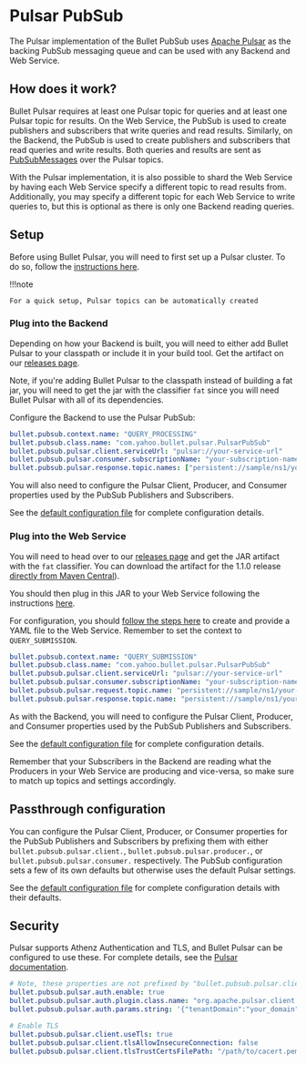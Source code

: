 # Pulsar PubSub

The Pulsar implementation of the Bullet PubSub uses [Apache Pulsar](https://pulsar.apache.org) as the backing PubSub messaging queue and can be used with any Backend and Web Service.

## How does it work?

Bullet Pulsar requires at least one Pulsar topic for queries and at least one Pulsar topic for results. On the Web Service, the PubSub is used to create publishers and subscribers that write queries and read results. Similarly, on the Backend, the PubSub is used to create publishers and subscribers that read queries and write results. Both queries and results are sent as [PubSubMessages](architecture.md#messages) over the Pulsar topics.

With the Pulsar implementation, it is also possible to shard the Web Service by having each Web Service specify a different topic to read results from. Additionally, you may specify a different topic for each Web Service to write queries to, but this is optional as there is only one Backend reading queries.

## Setup

Before using Bullet Pulsar, you will need to first set up a Pulsar cluster. To do so, follow the [instructions here](https://pulsar.apache.org/docs/en/standalone/).

!!!note

    For a quick setup, Pulsar topics can be automatically created

### Plug into the Backend

Depending on how your Backend is built, you will need to either add Bullet Pulsar to your classpath or include it in your build tool. Get the artifact on our [releases page](../releases.md#bullet-pulsar).

Note, if you're adding Bullet Pulsar to the classpath instead of building a fat jar, you will need to get the jar with the classifier ```fat``` since you will need Bullet Pulsar with all of its dependencies.

Configure the Backend to use the Pulsar PubSub:

```yaml
bullet.pubsub.context.name: "QUERY_PROCESSING"
bullet.pubsub.class.name: "com.yahoo.bullet.pulsar.PulsarPubSub"
bullet.pubsub.pulsar.client.serviceUrl: "pulsar://your-service-url"
bullet.pubsub.pulsar.consumer.subscriptionName: "your-subscription-name"\
bullet.pubsub.pulsar.response.topic.names: ["persistent://sample/ns1/your-query-topic"]
```

You will also need to configure the Pulsar Client, Producer, and Consumer properties used by the PubSub Publishers and Subscribers.

See the [default configuration file](https://github.com/bullet-db/bullet-pulsar/blob/master/src/main/resources/bullet_pulsar_defaults.yaml) for complete configuration details.

### Plug into the Web Service

You will need to head over to our [releases page](../releases.md#bullet-pulsar) and get the JAR artifact with the ```fat``` classifier. You can download the artifact for the 1.1.0 release [directly from Maven Central](https://repo1.maven.org/maven2/com/yahoo/bullet/bullet-pulsar/1.1.0/)).

You should then plug in this JAR to your Web Service following the instructions [here](../ws/setup.md#launch).

For configuration, you should [follow the steps here](../ws/setup.md#pubsub-configuration) to create and provide a YAML file to the Web Service. Remember to set the context to ```QUERY_SUBMISSION```.

```yaml
bullet.pubsub.context.name: "QUERY_SUBMISSION"
bullet.pubsub.class.name: "com.yahoo.bullet.pulsar.PulsarPubSub"
bullet.pubsub.pulsar.client.serviceUrl: "pulsar://your-service-url"
bullet.pubsub.pulsar.consumer.subscriptionName: "your-subscription-name"
bullet.pubsub.pulsar.request.topic.name: "persistent://sample/ns1/your-query-topic"
bullet.pubsub.pulsar.response.topic.name: "persistent://sample/ns1/your-response-topic"
```

As with the Backend, you will need to configure the Pulsar Client, Producer, and Consumer properties used by the PubSub Publishers and Subscribers.

See the [default configuration file](https://github.com/bullet-db/bullet-pulsar/blob/master/src/main/resources/bullet_pulsar_defaults.yaml) for complete configuration details.

Remember that your Subscribers in the Backend are reading what the Producers in your Web Service are producing and vice-versa, so make sure to match up topics and settings accordingly.

## Passthrough configuration

You can configure the Pulsar Client, Producer, or Consumer properties for the PubSub Publishers and Subscribers by prefixing them with either `bullet.pubsub.pulsar.client.`, `bullet.pubsub.pulsar.producer.`, or `bullet.pubsub.pulsar.consumer.` respectively. The PubSub configuration sets a few of its own defaults but otherwise uses the default Pulsar settings.

See the [default configuration file](https://github.com/bullet-db/bullet-pulsar/blob/master/src/main/resources/bullet_pulsar_defaults.yaml) for complete configuration details with their defaults.

## Security

Pulsar supports Athenz Authentication and TLS, and Bullet Pulsar can be configured to use these. For complete details, see the [Pulsar documentation](http://pulsar.apache.org/docs/en/security-overview/).

```yaml
# Note, these properties are not prefixed by "bullet.pubsub.pulsar.client."
bullet.pubsub.pulsar.auth.enable: true
bullet.pubsub.pulsar.auth.plugin.class.name: "org.apache.pulsar.client.impl.auth.AuthenticationAthenz"
bullet.pubsub.pulsar.auth.params.string: '{"tenantDomain":"your_domain","tenantService":"your_app","providerDomain":"pulsar","privateKey":"file:///path/to/private.pem","keyId":"v1"}'
```

```yaml
# Enable TLS
bullet.pubsub.pulsar.client.useTls: true
bullet.pubsub.pulsar.client.tlsAllowInsecureConnection: false
bullet.pubsub.pulsar.client.tlsTrustCertsFilePath: "/path/to/cacert.pem"
```
